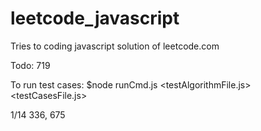 # leetcode_javascript

Tries to coding javascript solution of leetcode.com

Todo:
719

To run test cases:
$node runCmd.js <testAlgorithmFile.js> <testCasesFile.js>

1/14
336, 675

